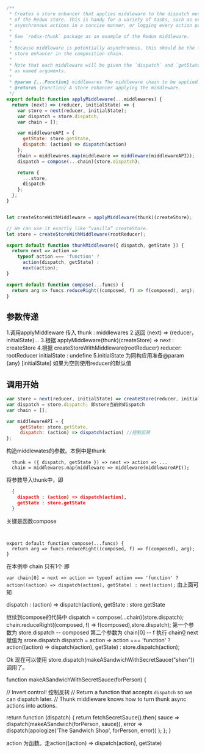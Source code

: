 ``` js
/**
 * Creates a store enhancer that applies middleware to the dispatch method
 * of the Redux store. This is handy for a variety of tasks, such as expressing
 * asynchronous actions in a concise manner, or logging every action payload.
 *
 * See `redux-thunk` package as an example of the Redux middleware.
 *
 * Because middleware is potentially asynchronous, this should be the first
 * store enhancer in the composition chain.
 *
 * Note that each middleware will be given the `dispatch` and `getState` functions
 * as named arguments.
 *
 * @param {...Function} middlewares The middleware chain to be applied.
 * @returns {Function} A store enhancer applying the middleware.
 */
export default function applyMiddleware(...middlewares) {
  return (next) => (reducer, initialState) => {
    var store = next(reducer, initialState);
    var dispatch = store.dispatch;
    var chain = [];

    var middlewareAPI = {
      getState: store.getState,
      dispatch: (action) => dispatch(action)
    };
    chain = middlewares.map(middleware => middleware(middlewareAPI));
    dispatch = compose(...chain)(store.dispatch);

    return {
      ...store,
      dispatch
    };
  };
}


let createStoreWithMiddleware = applyMiddleware(thunk)(createStore);

// We can use it exactly like “vanilla” createStore.
let store = createStoreWithMiddleware(rootReducer);

export default function thunkMiddleware({ dispatch, getState }) {
  return next => action =>
    typeof action === 'function' ?
      action(dispatch, getState) :
      next(action);
}

export default function compose(...funcs) {
  return arg => funcs.reduceRight((composed, f) => f(composed), arg);
}
```



## 参数传递
1.调用applyMiddleware 传入 thunk : middlewares
2.返回 (next) => (reducer，initialState)...
3.根据 applyMiddleware(thunk)(createStore) => next : createStore
4.根据 createStoreWithMiddleware(rootReducer) reducer: rootReducer initialState : undefine
5.initialState 为同构应用准备@param {any} [initialState] 如果为空则使用reducer的默认值
 
## 调用开始
``` js  
var store = next(reducer, initialState) => createStore(reducer, initialState);
var dispatch = store.dispatch; 即store当前的dispatch
var chain = [];

var middlewareAPI = {
     getState: store.getState,
     dispatch: (action) => dispatch(action) //控制反转
};
```
构造middlewates的参数。本例中是thunk  
```
  thunk = ({ dispatch, getState }) => next => action => ...
  chain = middlewares.map(middleware => middleware(middlewareAPI));

```  
将参数导入thunk中，即

``` json 
  { 
    dispacth : (action) => dispatch(action),
    getState : store.getState
  }

```  
关键是函数compose
```
 

export default function compose(...funcs) {
  return arg => funcs.reduceRight((composed, f) => f(composed), arg);
}
``` 
在本例中 chain 只有1个 即 

``` var chain[0] = next => action => typeof action === 'function' ? action((action) => dispatch(action), getState) : next(action); ```
由上面可知 

dispatch :  (action) => dispatch(action),
getState : store.getState

继续到compose的代码中
dispatch = compose(...chain)(store.dispatch);
chain.reduceRight((composed, f) => f(composed),store.dispatch);
第一个参数为 store.dispatch -- composed
第二个参数为 chain[0] -- f
执行 chain[0](srore.dispatch)
next 赋值为 srore.dispatch 
dispatch = action => action === 'function' ?  action((action) => dispatch(action), getState) : store.dispatch(action);

Ok 现在可以使用
store.dispatch(makeASandwichWithSecretSauce("shen"))调用了。

function makeASandwichWithSecretSauce(forPerson) {

  // Invert control! 控制反转
  // Return a function that accepts `dispatch` so we can dispatch later.
  // Thunk middleware knows how to turn thunk async actions into actions.

  return function (dispatch) {
    return fetchSecretSauce().then(
      sauce => dispatch(makeASandwich(forPerson, sauce)),
      error => dispatch(apologize('The Sandwich Shop', forPerson, error))
    );
  };
}

action 为函数。走action((action) => dispatch(action), getState) 







